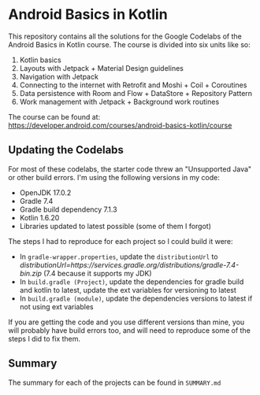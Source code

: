 # Android Basics in Kotlin

This repository contains all the solutions for the Google Codelabs of the Android Basics in Kotlin course. The course is divided into six units like so:

1. Kotlin basics
2. Layouts with Jetpack + Material Design guidelines
3. Navigation with Jetpack
4. Connecting to the internet with Retrofit and Moshi + Coil + Coroutines
5. Data persistence with Room and Flow + DataStore + Repository Pattern
6. Work management with Jetpack + Background work routines

The course can be found at: https://developer.android.com/courses/android-basics-kotlin/course

## Updating the Codelabs

For most of these codelabs, the starter code threw an "Unsupported Java" or other build errors. I'm using the following versions in my code:

- OpenJDK 17.0.2
- Gradle 7.4
- Gradle build dependency 7.1.3
- Kotlin 1.6.20
- Libraries updated to latest possible (some of them I forgot)

The steps I had to reproduce for each project so I could build it were:

- In `gradle-wrapper.properties`, update the `distributionUrl` to *distributionUrl=https\://services.gradle.org/distributions/gradle-7.4-bin.zip* (7.4 because it supports my JDK)
- In `build.gradle (Project)`, update the dependencies for gradle build and kotlin to latest, update the ext variables for versioning to latest
- In `build.gradle (module)`, update the dependencies versions to latest if not using ext variables

If you are getting the code and you use different versions than mine, you will probably have build errors too, and will need to reproduce some of the steps I did to fix them.

## Summary

The summary for each of the projects can be found in `SUMMARY.md`
